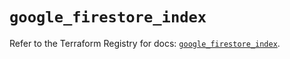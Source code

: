 # `google_firestore_index`

Refer to the Terraform Registry for docs: [`google_firestore_index`](https://registry.terraform.io/providers/hashicorp/google/6.50.0/docs/resources/firestore_index).
